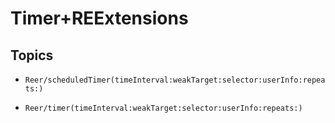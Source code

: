 # Timer+REExtensions

## Topics

- ``Reer/scheduledTimer(timeInterval:weakTarget:selector:userInfo:repeats:)``

- ``Reer/timer(timeInterval:weakTarget:selector:userInfo:repeats:)``
